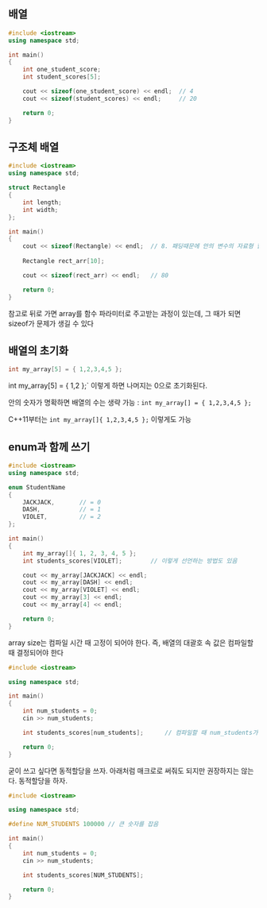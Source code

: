 ## 배열

```cpp
#include <iostream>
using namespace std;

int main()
{	
	int one_student_score;
	int student_scores[5];

	cout << sizeof(one_student_score) << endl;	// 4
	cout << sizeof(student_scores) << endl;		// 20

	return 0;
}
```

## 구조체 배열

```cpp
#include <iostream>
using namespace std;

struct Rectangle
{
	int length;
	int width;
};

int main()
{	
	cout << sizeof(Rectangle) << endl;	// 8. 패딩때문에 안의 변수의 자료형 합으로 안찍힐 수도 있다
	
	Rectangle rect_arr[10];

	cout << sizeof(rect_arr) << endl;	// 80

	return 0;
}
```

참고로 뒤로 가면 array를 함수 파라미터로 주고받는 과정이 있는데,
그 때가 되면 sizeof가 문제가 생길 수 있다 

## 배열의 초기화 

```cpp
int my_array[5] = { 1,2,3,4,5 };
```

int my_array[5] = { 1,2 };` 이렇게 하면 나머지는 0으로 초기화된다.

안의 숫자가 명확하면 배열의 수는 생략 가능 : `int my_array[] = { 1,2,3,4,5 };` 

C++11부터는 `int my_array[]{ 1,2,3,4,5 };` 이렇게도 가능

## enum과 함께 쓰기

```cpp
#include <iostream>
using namespace std;

enum StudentName
{
	JACKJACK,		// = 0
	DASH,			// = 1
	VIOLET,			// = 2
};

int main()
{	
	int my_array[]{ 1, 2, 3, 4, 5 };
	int students_scores[VIOLET];		// 이렇게 선언하는 방법도 있음

	cout << my_array[JACKJACK] << endl;
	cout << my_array[DASH] << endl;
	cout << my_array[VIOLET] << endl;
	cout << my_array[3] << endl;
	cout << my_array[4] << endl;

	return 0;
}
```

array size는 컴파일 시간 때 고정이 되어야 한다.
즉, 배열의 대괄호 속 값은 컴파일할 때 결정되어야 한다

```cpp
#include <iostream>

using namespace std;

int main()
{	
	int num_students = 0;
	cin >> num_students;

	int students_scores[num_students];		// 컴파일할 때 num_students가 결정되지 않았기 때문에 (런타임에 결정되기 때문에) 에러가 난다

	return 0;
}
```

굳이 쓰고 싶다면 동적할당을 쓰자. 아래처럼 매크로로 써줘도 되지만 권장하지는 않는다. 동적할당을 하자.

```cpp
#include <iostream>

using namespace std;

#define NUM_STUDENTS 100000 // 큰 숫자를 잡음

int main()
{	
	int num_students = 0;
	cin >> num_students;

	int students_scores[NUM_STUDENTS];

	return 0;
}
```